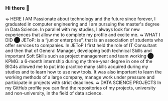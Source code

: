 ### Hi there 👋

<!--
**luciainnocenti/luciainnocenti** is a ✨ _special_ ✨ repository because its `README.md` (this file) appears on your GitHub profile.

Here are some ideas to get you started:

- 🔭 I’m currently working on ...
- 🌱 I’m currently learning ...
- 👯 I’m looking to collaborate on ...
- 🤔 I’m looking for help with ...
- 💬 Ask me about ...
- 📫 How to reach me: ...
- 😄 Pronouns: ...
- ⚡ Fun fact: ...
-->

➭ HERE I AM 
Passionate about technology and the future since forever, I graduated in computer engineering and I am pursuing the master's degree in Data Science. In parallel with my studies, I always look for new experiences that allow me to complete my profile and excite me.
➭ WHAT I DID
⬤ JEToP: is a “junior enterprise”, that is an association of students who offer services to companies. In JEToP I first held the role of IT Consultant and then that of General Manager, developing both technical Skills and important Soft Skills such as project management and team working
⬤ KPMG: a 6-month internship during my three-year degree in one of the BIG4s allowed me to put into practice many skills acquired during my studies and to learn how to use new tools. It was also important to learn the working methods of a large company, manage work under pressure and participate in projects with strict deadlines.
➭ DATA SCIENCE PROJECTS
In my GitHub profile you can find the repositories of my projects, university and non-university, in the field of data science.
